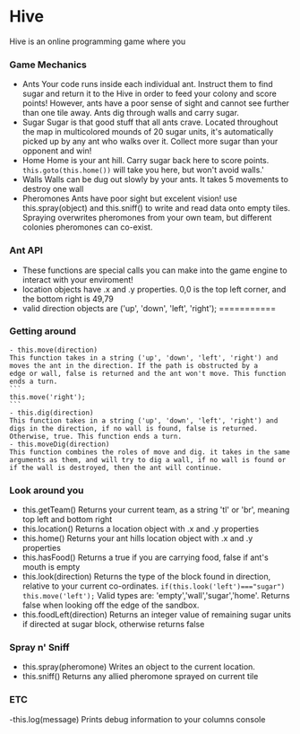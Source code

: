# Hive
Hive is an online programming game where you 

### Game Mechanics
- Ants
    Your code runs inside each individual ant. Instruct them to find sugar and return it to the Hive in order to feed your colony
    and score points! However, ants have a poor sense of sight and cannot see further than one tile away. 
    Ants dig through walls and carry sugar.
- Sugar 
 Sugar is that good stuff that all ants crave. Located throughout the map in multicolored mounds of 20 sugar units, it's
automatically picked up by any ant who walks over it. Collect more sugar than your opponent and win! 
- Home
Home is your ant hill. Carry sugar back here to score points. ```this.goto(this.home())``` will take you here, but won't avoid walls.'
- Walls
Walls can be dug out slowly by your ants. It takes 5 movements to destroy one wall
- Pheromones
Ants have poor sight but excelent vision! use this.spray(object) and this.sniff() to write and read data onto 
empty tiles. Spraying overwrites pheromones from your own team, but different colonies pheromones can co-exist.
    
### Ant API
 - These functions are special calls you can make into the game engine to interact with your enviroment! 
 - location objects have .x and .y properties. 0,0 is the top left corner, and the bottom right is 49,79
 - valid direction objects are ('up', 'down', 'left', 'right');
===========

### Getting around
    - this.move(direction)
    This function takes in a string ('up', 'down', 'left', 'right') and moves the ant in the direction. If the path is obstructed by a 
    edge or wall, false is returned and the ant won't move. This function ends a turn.
    ```
    this.move('right');
    ```
    - this.dig(direction)
    This function takes in a string ('up', 'down', 'left', 'right') and digs in the direction, if no wall is found, false is returned. Otherwise, true. This function ends a turn.
    - this.moveDig(direction)
    This function combines the roles of move and dig. it takes in the same arguments as them, and will try to dig a wall, if no wall is found or if the wall is destroyed, then the ant will continue.


### Look around you
  - this.getTeam()
    Returns your current team, as a string 'tl' or 'br', meaning top left and bottom right
  - this.location() 
    Returns a location object with .x and .y properties 
  - this.home() 
    Returns your ant hills location object with .x and .y properties
  - this.hasFood()
    Returns a true if you are carrying food, false if ant's mouth is empty 
  - this.look(direction)
    Returns the type of the block found in direction, relative to your current co-ordinates.
    ```if(this.look('left')==="sugar") this.move('left');```
    Valid types are: 'empty','wall','sugar','home'. Returns false when looking off the edge of the sandbox.
  - this.foodLeft(direction)
    Returns an integer value of remaining sugar units if directed at sugar block, otherwise returns false

 
### Spray n' Sniff
 - this.spray(pheromone) 
      Writes an object to the current location.   
 - this.sniff() 
      Returns any allied pheromone sprayed on current tile 

### ETC
 -this.log(message)
    Prints debug information to your columns console
    

   
    















  
